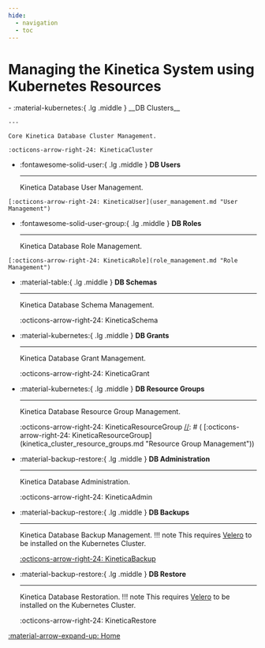 ```yaml
---
hide:
  - navigation
  - toc
---
```

# Managing the Kinetica System using Kubernetes Resources

<div class="grid cards" markdown>
-   :material-kubernetes:{ .lg .middle } __DB Clusters__

    ---

    Core Kinetica Database Cluster Management.

    :octicons-arrow-right-24: KineticaCluster
[//]: # (    [:octicons-arrow-right-24: KineticaCluster]&#40;kinetica_clusters.md "Cluster Management"&#41;)

-   :fontawesome-solid-user:{ .lg .middle } __DB Users__

    ---

    Kinetica Database User Management.

[//]: # (    :octicons-arrow-right-24: KineticaUser)

    [:octicons-arrow-right-24: KineticaUser](user_management.md "User Management")

-   :fontawesome-solid-user-group:{ .lg .middle } __DB Roles__

    ---

    Kinetica Database Role Management.

[//]: # (    :octicons-arrow-right-24: KineticaRole)

    [:octicons-arrow-right-24: KineticaRole](role_management.md "Role Management")

-   :material-table:{ .lg .middle } __DB Schemas__

    ---

    Kinetica Database Schema Management.

    :octicons-arrow-right-24: KineticaSchema

[//]: # (    [:octicons-arrow-right-24: KineticaSchema]&#40;kinetica_cluster_schemas.md "Role Management"&#41;)

-   :material-kubernetes:{ .lg .middle } __DB Grants__

    ---

    Kinetica Database Grant Management.

    :octicons-arrow-right-24: KineticaGrant

[//]: # (    [:octicons-arrow-right-24: KineticaGrant]&#40;kinetica_cluster_grants.md "Grant Group Management"&#41;)

-   :material-kubernetes:{ .lg .middle } __DB Resource Groups__

    ---

    Kinetica Database Resource Group Management.

    :octicons-arrow-right-24: KineticaResourceGroup
[//]: # (    [:octicons-arrow-right-24: KineticaResourceGroup]&#40;kinetica_cluster_resource_groups.md "Resource Group Management"&#41;)

-   :material-backup-restore:{ .lg .middle } __DB Administration__

    ---

    Kinetica Database Administration.

    :octicons-arrow-right-24: KineticaAdmin

[//]: # (    [:octicons-arrow-right-24: KineticaAdmin]&#40;kinetica_cluster_admins.md "DB Administration"&#41;)

-   :material-backup-restore:{ .lg .middle } __DB Backups__

    ---

    Kinetica Database Backup Management.
    !!! note
        This requires [Velero](https://velero.io/docs/v1.13/basic-install/ "Velero Installation Page") to be installed on the Kubernetes Cluster.

    [:octicons-arrow-right-24: KineticaBackup](cluster_backup.md "DB Backup Management")

[//]: # (    [:octicons-arrow-right-24: KineticaBackup]&#40;kinetica_cluster_backups.md "DB Backup Management"&#41;)

-   :material-backup-restore:{ .lg .middle } __DB Restore__

    ---

    Kinetica Database Restoration.
    !!! note
        This requires [Velero](https://velero.io/docs/v1.13/basic-install/ "Velero Installation Page") to be installed on the Kubernetes Cluster.

    :octicons-arrow-right-24: KineticaRestore

[//]: # (    [:octicons-arrow-right-24: KineticaRestore]&#40;kinetica_cluster_restores.md "DB Restore Management"&#41;)
</div>

[:material-arrow-expand-up:  Home](../index.md "Home Page")